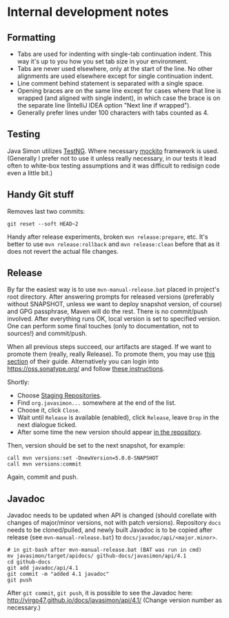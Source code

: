 # Internal development notes

## Formatting

* Tabs are used for indenting with single-tab continuation indent. This way it's up to you
how you set tab size in your environment.
* Tabs are never used elsewhere, only at the start of the line. No other alignments are used
elsewhere except for single continuation indent.
* Line comment behind statement is separated with a single space.
* Opening braces are on the same line except for cases where that line is wrapped
(and aligned with single indent), in which case the brace is on the separate line
(IntelliJ IDEA option "Next line if wrapped").
* Generally prefer lines under 100 characters with tabs counted as 4.

## Testing

Java Simon utilizes [TestNG](http://testng.org). Where necessary [mockito](http://mockito.org/)
framework is used. (Generally I prefer not to use it unless really necessary, in our tests
it lead often to white-box testing assumptions and it was difficult to redisign code even a little
bit.)

## Handy Git stuff

Removes last two commits:
```
git reset --soft HEAD~2
```

Handy after release experiments, broken `mvn release:prepare`, etc. It's better to use `mvn release:rollback` and
`mvn release:clean` before that as it does not revert the actual file changes.

## Release

By far the easiest way is to use `mvn-manual-release.bat` placed in project's root directory.
After answering prompts for released versions (preferably without SNAPSHOT, unless we want to deploy
snapshot version, of course) and GPG passphrase, Maven will do the rest. There is no commit/push involved.
After everything runs OK, local version is set to specified version. One can perform some final touches
(only to documentation, not to sources!) and commit/push.

When all previous steps succeed, our artifacts are staged. If we want to promote them
(really, really Release). To promote them, you may use [this section](http://central.sonatype.org/pages/apache-maven.html#releasing-the-deployment-to-the-central-repository)
of their guide. Alternatively you can login into https://oss.sonatype.org/ and follow
[these instructions](http://central.sonatype.org/pages/releasing-the-deployment.html).

Shortly:
* Choose [Staging Repositories](https://oss.sonatype.org/#stagingRepositories).
* Find `org.javasimon...` somewhere at the end of the list.
* Choose it, click `Close`.
* Wait until `Release` is available (enabled), click `Release`, leave `Drop` in the next
dialogue ticked.
* After some time the new version should appear [in the repository](http://repo1.maven.org/maven2/org/javasimon/javasimon-parent/).

Then, version should be set to the next snapshot, for example:
```
call mvn versions:set -DnewVersion=5.0.0-SNAPSHOT
call mvn versions:commit
```

Again, commit and push.

## Javadoc

Javadoc needs to be updated when API is changed (should corellate with changes of major/minor
versions, not with patch versions).
Repository `docs` needs to be cloned/pulled, and newly built Javadoc is to be copied after release
(see `mvn-manual-release.bat`) to `docs/javadoc/api/<major.minor>`.
```
# in git-bash after mvn-manual-release.bat (BAT was run in cmd)
mv javasimon/target/apidocs/ github-docs/javasimon/api/4.1
cd github-docs
git add javadoc/api/4.1
git commit -m "added 4.1 javadoc"
git push
```
After `git commit`, `git push`, it is possible to see the Javadoc here: http://virgo47.github.io/docs/javasimon/api/4.1/
(Change version number as necessary.)